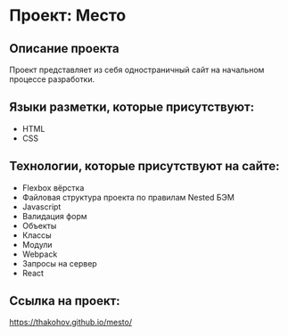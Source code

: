 # Проект: Место

## Описание проекта
Проект представляет из себя одностраничный сайт на начальном процессе разработки. 


## Языки разметки, которые присутствуют:

- HTML
- CSS

## Технологии, которые присутствуют на сайте:

- Flexbox вёрстка
- Файловая структура проекта по правилам Nested БЭМ
- Javascript
- Валидация форм
- Объекты
- Классы
- Модули
- Webpack
- Запросы на сервер
- React


## Ссылка на проект:

https://thakohov.github.io/mesto/